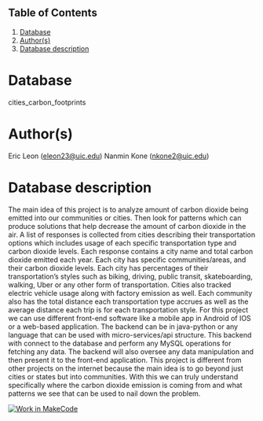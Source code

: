 ## Table of Contents
1. [Database](#database)
1. [Author(s)](#author)
1. [Database description](#description)
 
# Database
cities_carbon_footprints

# Author(s)
Eric Leon (eleon23@uic.edu)
Nanmin Kone (nkone2@uic.edu)

# Database description
The main idea of this project is to analyze amount of carbon dioxide being emitted into our communities or cities. Then look for patterns which can produce solutions that help decrease the amount of carbon dioxide in the air.
 	A list of responses is collected from cities describing their transportation options which includes usage of each specific transportation type and carbon dioxide levels. Each response contains a city name and total carbon dioxide emitted each year. Each city has specific communities/areas, and their carbon dioxide levels. Each city has percentages of their transportation’s styles such as biking, driving, public transit, skateboarding, walking, Uber or any other form of transportation. Cities also tracked electric vehicle usage along with factory emission as well. Each community also has the total distance each transportation type accrues as well as the average distance each trip is for each transportation style. 
	For this project we can use different front-end software like a mobile app in Android of IOS or a web-based application. The backend can be in java-python or any language that can be used with micro-services/api structure. This backend with connect to the database and perform any MySQL operations for fetching any data. The backend will also oversee any data manipulation and then present it to the front-end application. 
	This project is different from other projects on the internet because the main idea is to go beyond just cities or states but into communities. With this we can truly understand specifically where the carbon dioxide emission is coming from and what patterns we see that can be used to nail down the problem. 





[![Work in MakeCode](https://classroom.github.com/assets/work-in-make-code-c53f0c86300af1a64cdd5dc830e2509efd17c8cb483a722cacaee84d10eb8ec9.svg)](https://classroom.github.com/online_ide?assignment_repo_id=5816973&assignment_repo_type=AssignmentRepo)
